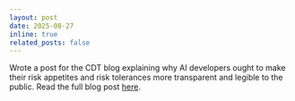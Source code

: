```yaml
---
layout: post
date: 2025-08-27
inline: true
related_posts: false
---
```


Wrote a post for the CDT blog explaining why AI developers ought to make their risk appetites and risk tolerances more transparent and legible to the public. Read the full blog post [here](https://cdt.org/insights/what-are-they-willing-to-risk-why-ai-companies-need-to-make-their-risk-appetites-more-legible-to-the-public/).